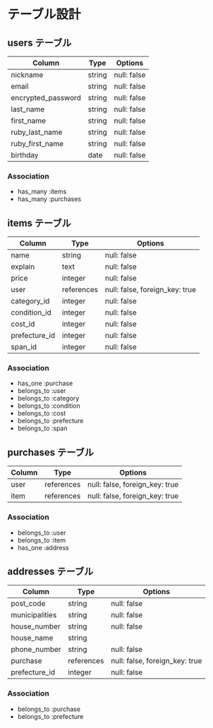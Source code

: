 # テーブル設計

## users テーブル

| Column             | Type    | Options     |
| ------------------ | ------- | ----------- |
| nickname           | string  | null: false |
| email              | string  | null: false |
| encrypted_password | string  | null: false |
| last_name          | string  | null: false |
| first_name         | string  | null: false |
| ruby_last_name     | string  | null: false |
| ruby_first_name    | string  | null: false |
| birthday           | date    | null: false |

### Association

- has_many :items
- has_many :purchases

## items テーブル

| Column         | Type       | Options                        |
| -------------- | ---------- | ------------------------------ |
| name           | string     | null: false                    |
| explain        | text       | null: false                    |
| price          | integer    | null: false                    |
| user           | references | null: false, foreign_key: true |
| category_id    | integer    | null: false                    |
| condition_id   | integer    | null: false                    |
| cost_id        | integer    | null: false                    |
| prefecture_id  | integer    | null: false                    |
| span_id        | integer    | null: false                    |


### Association

- has_one :purchase
- belongs_to :user
- belongs_to :category
- belongs_to :condition
- belongs_to :cost
- belongs_to :prefecture
- belongs_to :span


## purchases テーブル

| Column | Type       | Options                        |
| ------ | ---------- | ------------------------------ |
| user   | references | null: false, foreign_key: true |
| item   | references | null: false, foreign_key: true |

### Association

- belongs_to :user
- belongs_to :item
- has_one :address

## addresses テーブル

| Column         | Type       | Options                        |
| -------------- | ---------- | ------------------------------ |
| post_code      | string     | null: false                    |
| municipalities | string     | null: false                    |
| house_number   | string     | null: false                    |
| house_name     | string     |                                |
| phone_number   | string     | null: false                    |
| purchase       | references | null: false, foreign_key: true |
| prefecture_id  | integer    | null: false                    |

### Association

- belongs_to :purchase
- belongs_to :prefecture